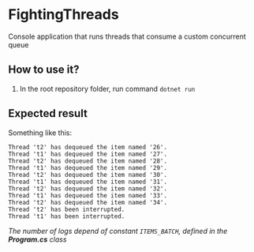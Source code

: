 # FightingThreads
Console application that runs threads that consume a custom concurrent queue

## How to use it?
1. In the root repository folder, run command `dotnet run`

## Expected result
Something like this:
```
Thread 't2' has dequeued the item named '26'.
Thread 't1' has dequeued the item named '27'.
Thread 't2' has dequeued the item named '28'.
Thread 't1' has dequeued the item named '29'.
Thread 't2' has dequeued the item named '30'.
Thread 't1' has dequeued the item named '31'.
Thread 't2' has dequeued the item named '32'.
Thread 't1' has dequeued the item named '33'.
Thread 't2' has dequeued the item named '34'.
Thread 't2' has been interrupted.
Thread 't1' has been interrupted.
```
*The number of logs depend of constant `ITEMS_BATCH`, defined in the **Program.cs** class*

